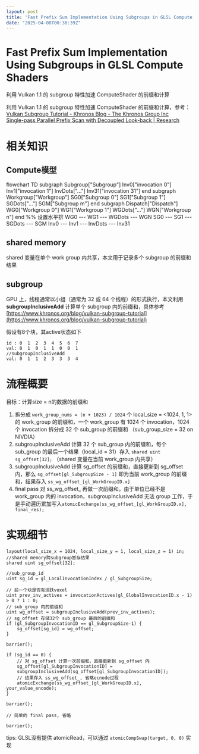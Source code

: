 ```yaml
---
layout: post
title: 'Fast Prefix Sum Implementation Using Subgroups in GLSL Compute Shaders'
date: "2025-04-08T00:38:39Z"
---
```

Fast Prefix Sum Implementation Using Subgroups in GLSL Compute Shaders
======================================================================

利用 Vulkan 1.1 的 subgroup 特性加速 ComputeShader 的前缀和计算

利用 Vulkan 1.1 的 subgroup 特性加速 ComputeShader 的前缀和计算，参考：  
[Vulkan Subgroup Tutorial - Khronos Blog - The Khronos Group Inc](https://www.khronos.org/blog/vulkan-subgroup-tutorial)  
[Single-pass Parallel Prefix Scan with Decoupled Look-back | Research](https://research.nvidia.com/publication/2016-03_single-pass-parallel-prefix-scan-decoupled-look-back)

相关知识
====

Compute模型
---------

flowchart TD subgraph Subgroup\["Subgroup"\] Inv0\["invocation 0"\] Inv1\["invocation 1"\] InvDots\["..."\] Inv31\["invocation 31"\] end subgraph Workgroup\["Workgroup"\] SG0\["Subgroup 0"\] SG1\["Subgroup 1"\] SGDots\["..."\] SGM\["Subgroup m"\] end subgraph Dispatch\["Dispatch"\] WG0\["Workgroup 0"\] WG1\["Workgroup 1"\] WGDots\["..."\] WGN\["Workgroup n"\] end %% 设置水平排 WG0 --- WG1 --- WGDots --- WGN SG0 --- SG1 --- SGDots --- SGM Inv0 --- Inv1 --- InvDots --- Inv31

shared memory
-------------

shared 变量在单个 work group 内共享，本文用于记录多个 subgroup 的前缀和结果

subgroup
--------

GPU 上，线程通常以小组（通常为 32 或 64 个线程）的形式执行，本文利用 **subgroupInclusiveAdd** 计算单个 subgroup 内的前缀和，具体参考 [https://www.khronos.org/blog/vulkan-subgroup-tutorial](https://www.khronos.org/blog/vulkan-subgroup-tutorial)

假设有8个块，其active状态如下

    id : 0  1  2  3  4  5  6  7
    val: 0  1  0  1  1  0  0  1 
    //subgroupInclusiveAdd
    val: 0  1  1  2  3  3  3  4
    

流程概要
====

目标：计算size = n的数据的前缀和

1.  拆分成 `work_group_nums = (n + 1023) / 1024` 个 local\_size = <1024, 1, 1>的 work\_group 的前缀和，一个 work\_group 有 1024 个 invocation，1024 个 invocation 拆分成 32 个 sub\_group 的前缀和 （sub\_group\_size = 32 on NIVDIA）
2.  subgroupInclusiveAdd 计算 32 个 sub\_group 内的前缀和，每个 sub\_group 的最后一个结果（local\_id = 31）存入 `shared uint sg_offset[32];` （shared 变量在当前 work\_group 内共享）
3.  subgroupInclusiveAdd 计算 sg\_offset 的前缀和，直接更新到 sg\_offset 内，那么 `sg_offset[gl_SubgroupSize - 1]` 即为当前 work\_group 的前缀和，结果存入 `ss_wg_offset_[gl_WorkGroupID.x]`
4.  final pass 对 ss\_wg\_offset\_ 再做一次前缀和，由于单位已经不是 work\_group 内的 invocation，subgroupInclusiveAdd 无法 group 工作，于是手动遍历累加写入`atomicExchange(ss_wg_offset_[gl_WorkGroupID.x], final_res);`

实现细节
====

    layout(local_size_x = 1024, local_size_y = 1, local_size_z = 1) in;
    //shared memory跨subgroup暂存结果
    shared uint sg_offset[32];
    
    //sub_group_id
    uint sg_id = gl_LocalInvocationIndex / gl_SubgroupSize;
    
    // 前一个块是否有活跃voxel
    uint prev_inv_actives = invocationActives(gl_GlobalInvocationID.x - 1) > 0 ? 1 : 0;
    // sub_group 内的前缀和
    uint wg_offset = subgroupInclusiveAdd(prev_inv_actives);
    // sg_offset 存储32个 sub_group 最后的前缀和
    if (gl_SubgroupInvocationID == gl_SubgroupSize-1) {
    	sg_offset[sg_id] = wg_offset;
    }
    
    barrier();
    
    if (sg_id == 0) {
    	// 对 sg_offset 计算一次前缀和，直接更新到 sg_offset 内
    	sg_offset[gl_SubgroupInvocationID] = 
    	subgroupInclusiveAdd(sg_offset[gl_SubgroupInvocationID]);
    	// 结果存入 ss_wg_offset_, 省略ecnode过程
    	atomicExchange(ss_wg_offset_[gl_WorkGroupID.x], your_value_encode);
    }
    
    barrier();
    
    // 简单的 final pass, 省略
    
    barrier();
    
    

tips: GLSL没有提供 atomicRead，可以通过 `atomicCompSwap(target, 0, 0)` 实现